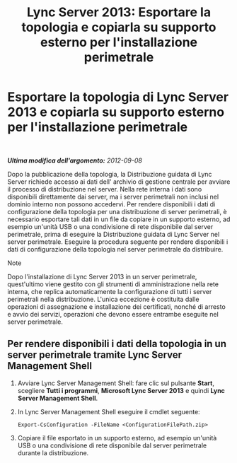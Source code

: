 ﻿---
title: "Lync Server 2013: Esportare la topologia e copiarla su supporto esterno per l'installazione perimetrale"
TOCTitle: Esportare la topologia e copiarla su supporto esterno per l'installazione perimetrale
ms:assetid: def9f416-c519-4a72-b242-7d3057d9c1fd
ms:mtpsurl: https://technet.microsoft.com/it-it/library/Gg398983(v=OCS.15)
ms:contentKeyID: 49302214
ms.date: 08/24/2015
mtps_version: v=OCS.15
ms.translationtype: HT
---

# Esportare la topologia di Lync Server 2013 e copiarla su supporto esterno per l'installazione perimetrale

 

_**Ultima modifica dell'argomento:** 2012-09-08_

Dopo la pubblicazione della topologia, la Distribuzione guidata di Lync Server richiede accesso ai dati dell' archivio di gestione centrale per avviare il processo di distribuzione nel server. Nella rete interna i dati sono disponibili direttamente dai server, ma i server perimetrali non inclusi nel dominio interno non possono accedervi. Per rendere disponibili i dati di configurazione della topologia per una distribuzione di server perimetrali, è necessario esportare tali dati in un file da copiare in un supporto esterno, ad esempio un'unità USB o una condivisione di rete disponibile dal server perimetrale, prima di eseguire la Distribuzione guidata di Lync Server nel server perimetrale. Eseguire la procedura seguente per rendere disponibili i dati di configurazione della topologia nel server perimetrale da distribuire.


> [!NOTE]
> Dopo l'installazione di Lync Server 2013 in un server perimetrale, quest'ultimo viene gestito con gli strumenti di amministrazione nella rete interna, che replica automaticamente la configurazione di tutti i server perimetrali nella distribuzione. L'unica eccezione è costituita dalle operazioni di assegnazione e installazione dei certificati, nonché di arresto e avvio dei servizi, operazioni che devono essere entrambe eseguite nel server perimetrale.



## Per rendere disponibili i dati della topologia in un server perimetrale tramite Lync Server Management Shell

1.  Avviare Lync Server Management Shell: fare clic sul pulsante **Start**, scegliere **Tutti i programmi**, **Microsoft Lync Server 2013** e quindi **Lync Server Management Shell**.

2.  In Lync Server Management Shell eseguire il cmdlet seguente:
    
        Export-CsConfiguration -FileName <ConfigurationFilePath.zip>

3.  Copiare il file esportato in un supporto esterno, ad esempio un'unità USB o una condivisione di rete disponibile dal server perimetrale durante la distribuzione.

